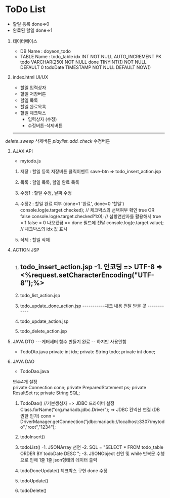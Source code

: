 # ToDo List
  - 할일 등록 done=>0
  - 완료된 할일 done=>1
  
1. 데이터베이스
   - DB Name : doyeon_todo
   - TABLE Name : todo_table
     idx INT NOT NULL AUTO_INCREMENT PK
     todo VARCHAR(250) NOT NULL
     done TINYINT(1) NOT NULL DEFAULT 0
     todoDate TIMESTAMP NOT NULL DEFAULT NOW()
	
2. index.html    UI/UX
   - 할일 입력상자
   - 할일 저장버튼
   - 할일 목록
   - 할일 완료목록
   - 할일 체크박스
     - 입력상자 (수정)
     - 수정버튼-삭제버튼
   -----------------------
<i class="material-icons">delete_sweep</i> 삭제버튼
<i class="material-icons">playlist_add_check</i> 수정버튼

   
3. AJAX API
   - mytodo.js
   1) 저장 : 할일 등록
      저장버튼 클릭이벤트 save-btn => todo_insert_action.jsp
      
   2) 목록 : 할일 목록, 할일 완료 목록 
   3) 수정1 : 할일 수정, 날짜 수정 
   4) 수정2 : 할일 완료 여부 (done=1 '완료', done=0 '할일') 
		console.log(e.target.checked); // 체크박스의 선택여부 확인 true OR false
		console.log(e.target.checked?1:0); // 삼항연산자를 활용해서 true = 1 false = 0 나오겠끔  => done 필드에 전달
		console.log(e.target.value); // 체크박스의 idx 값 표시 
   5) 삭제 : 할일 삭제
 
4. ACTION JSP
   1) todo_insert_action.jsp
   	  -1. 인코딩 => UTF-8 => <%request.setCharacterEncoding("UTF-8");%>
   	  -
   2) todo_list_action.jsp

   3) todo_update_done_action.jsp
-----------체크 내용 전달 받을 곳 ------------
   4) todo_update_action.jsp

   5) todo_delete_action.jsp
   
5. JAVA DTO ---게터세터 함수 만들기 완료 -- 하지만 사용안함
   - TodoDto.java
     private int idx;
     private String todo;
     private int done;


6. JAVA DAO
   - TodoDao.java
   
   변수4개 설정  
   	private Connection conn;
	private PreparedStatement ps;
	private ResultSet rs;
	private String SQL;
   
   1) TodoDao()  //기본생성자
      => JDBC 드라이버 설정 
      Class.forName("org.mariadb.jdbc.Driver");
      => JDBC 컨넥션 연결 (DB 권한 인가)
      conn = DriverManager.getConnection("jdbc:mariadb://localhost:3307/mytodo","root","1234");

   2) todoInsert()

   3) todoList()
      -1. JSONArray 선언
   	  -2. SQL = "SELECT * FROM todo_table ORDER BY todoDate DESC ";
   	  -3. JSONObject 선언 및 while 반복문 수행으로 인해 1줄 1줄 json형태의 데이터 출력 
   
   4) todoDoneUpdate() 체크박스 구현 done 수정 

   5) todoUpdate()

   6) todoDelete() 
   